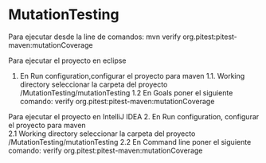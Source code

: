 # MutationTesting

Para ejecutar desde la line de comandos:
mvn verify org.pitest:pitest-maven:mutationCoverage

Para ejecutar el proyecto en eclipse
1. En Run configuration,configurar el proyecto para maven 
  1.1. Working directory seleccionar la carpeta del proyecto /MutationTesting/mutationTesting
  1.2 En Goals poner el siguiente comando: verify org.pitest:pitest-maven:mutationCoverage

Para ejecutar el proyecto en IntelliJ IDEA
2. En Run configuration, configurar el proyecto para maven  
  2.1 Working directory seleccionar la carpeta del proyecto /MutationTesting/mutationTesting
  2.2 En Command line poner el siguiente comando: verify org.pitest:pitest-maven:mutationCoverage
